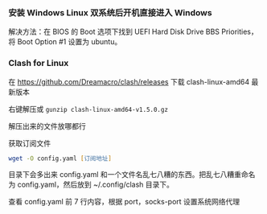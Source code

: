 ### 安装 Windows Linux 双系统后开机直接进入 Windows

解决方法：在 BIOS 的 Boot 选项下找到 UEFI Hard Disk Drive BBS Priorities，将 Boot Option #1 设置为 ubuntu。

### Clash for Linux

在 <https://github.com/Dreamacro/clash/releases> 下载 clash-linux-amd64 最新版本

右键解压或 `gunzip clash-linux-amd64-v1.5.0.gz`

解压出来的文件放哪都行

获取订阅文件

```zsh
wget -O config.yaml [订阅地址]
```

目录下会多出来 config.yaml 和一个文件名乱七八糟的东西。把乱七八糟重命名为 config.yaml，然后放到 ~/.config/clash 目录下。

查看 config.yaml 前 7  行内容，根据 port，socks-port 设置系统网络代理

